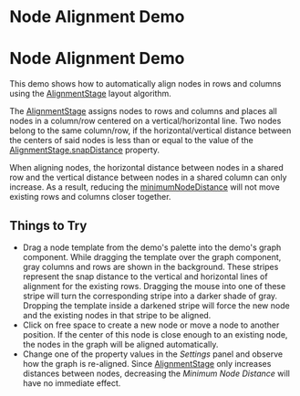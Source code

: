 <!--
 //////////////////////////////////////////////////////////////////////////////
 // @license
 // This file is part of yFiles for HTML 2.6.0.3.
 // Use is subject to license terms.
 //
 // Copyright (c) 2000-2024 by yWorks GmbH, Vor dem Kreuzberg 28,
 // 72070 Tuebingen, Germany. All rights reserved.
 //
 //////////////////////////////////////////////////////////////////////////////
-->
# Node Alignment Demo

# Node Alignment Demo

This demo shows how to automatically align nodes in rows and columns using the [AlignmentStage](https://docs.yworks.com/yfileshtml/#/api/AlignmentStage) layout algorithm.

The [AlignmentStage](https://docs.yworks.com/yfileshtml/#/api/AlignmentStage) assigns nodes to rows and columns and places all nodes in a column/row centered on a vertical/horizontal line. Two nodes belong to the same column/row, if the horizontal/vertical distance between the centers of said nodes is less than or equal to the value of the [AlignmentStage.snapDistance](https://docs.yworks.com/yfileshtml/#/api/AlignmentStage#snapDistance) property.

When aligning nodes, the horizontal distance between nodes in a shared row and the vertical distance between nodes in a shared column can only increase. As a result, reducing the [minimumNodeDistance](https://docs.yworks.com/yfileshtml/#/api/AlignmentStage#minimumNodeDistance) will not move existing rows and columns closer together.

## Things to Try

- Drag a node template from the demo's palette into the demo's graph component. While dragging the template over the graph component, gray columns and rows are shown in the background. These stripes represent the snap distance to the vertical and horizontal lines of alignment for the existing rows. Dragging the mouse into one of these stripe will turn the corresponding stripe into a darker shade of gray. Dropping the template inside a darkened stripe will force the new node and the existing nodes in that stripe to be aligned.
- Click on free space to create a new node or move a node to another position. If the center of this node is close enough to an existing node, the nodes in the graph will be aligned automatically.
- Change one of the property values in the _Settings_ panel and observe how the graph is re-aligned. Since [AlignmentStage](https://docs.yworks.com/yfileshtml/#/api/AlignmentStage) only increases distances between nodes, decreasing the _Minimum Node Distance_ will have no immediate effect.
